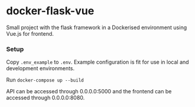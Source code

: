 # docker-flask-vue

Small project with the flask framework in a Dockerised environment using Vue.js for frontend.

### Setup

Copy `.env_example` to `.env`. Example configuration is fit for use in local and development environments.

Run `docker-compose up --build`

API can be accessed through 0.0.0.0:5000 and the frontend can be accessed through 0.0.0.0:8080.